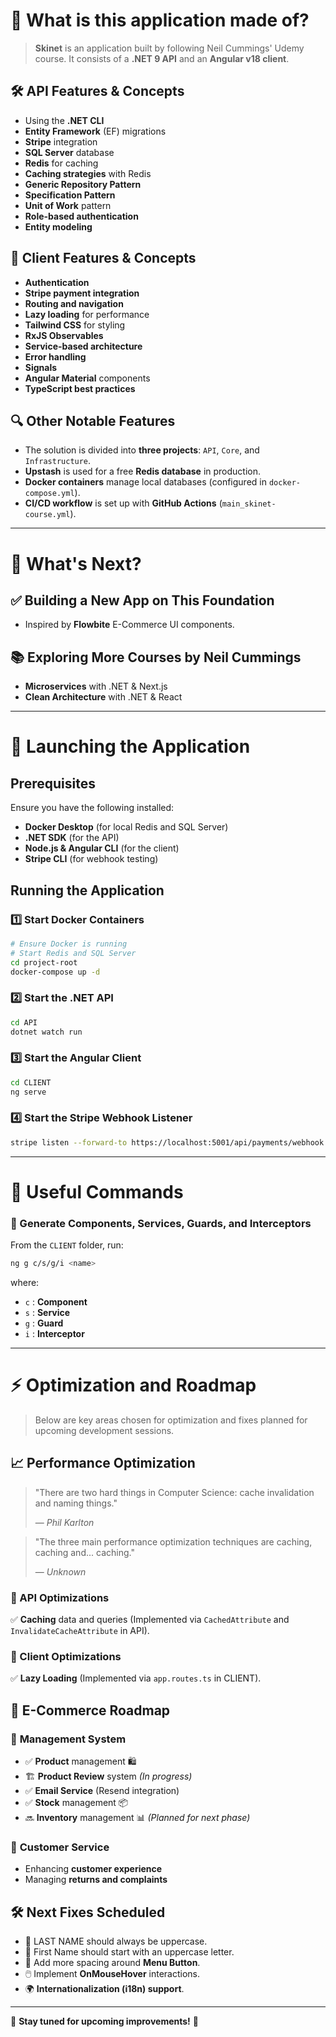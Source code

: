 # 📌 What is this application made of?

> **Skinet** is an application built by following Neil Cummings' Udemy course. It consists of a **.NET 9 API** and an **Angular v18 client**.

## 🛠 API Features & Concepts

- Using the **.NET CLI**
- **Entity Framework** (EF) migrations
- **Stripe** integration
- **SQL Server** database
- **Redis** for caching
- **Caching strategies** with Redis
- **Generic Repository Pattern**
- **Specification Pattern**
- **Unit of Work** pattern
- **Role-based authentication**
- **Entity modeling**

## 🎨 Client Features & Concepts

- **Authentication**
- **Stripe payment integration**
- **Routing and navigation**
- **Lazy loading** for performance
- **Tailwind CSS** for styling
- **RxJS Observables**
- **Service-based architecture**
- **Error handling**
- **Signals**
- **Angular Material** components
- **TypeScript best practices**

## 🔍 Other Notable Features

- The solution is divided into **three projects**: `API`, `Core`, and `Infrastructure`.
- **Upstash** is used for a free **Redis database** in production.
- **Docker containers** manage local databases (configured in `docker-compose.yml`).
- **CI/CD workflow** is set up with **GitHub Actions** (`main_skinet-course.yml`).

---

# 🚀 What's Next?

## ✅ Building a New App on This Foundation

- Inspired by **Flowbite** E-Commerce UI components.

## 📚 Exploring More Courses by Neil Cummings

- **Microservices** with .NET & Next.js
- **Clean Architecture** with .NET & React

---

# 🏁 Launching the Application

## Prerequisites

Ensure you have the following installed:

- **Docker Desktop** (for local Redis and SQL Server)
- **.NET SDK** (for the API)
- **Node.js & Angular CLI** (for the client)
- **Stripe CLI** (for webhook testing)

## Running the Application

### 1️⃣ Start Docker Containers

```sh
# Ensure Docker is running
# Start Redis and SQL Server
cd project-root
docker-compose up -d
```

### 2️⃣ Start the .NET API

```sh
cd API
dotnet watch run
```

### 3️⃣ Start the Angular Client

```sh
cd CLIENT
ng serve
```

### 4️⃣ Start the Stripe Webhook Listener

```sh
stripe listen --forward-to https://localhost:5001/api/payments/webhook -e payment_intent.succeeded
```

---

# 🔧 Useful Commands

### 🎨 Generate Components, Services, Guards, and Interceptors

From the `CLIENT` folder, run:

```sh
ng g c/s/g/i <name>
```

where:

- `c` : **Component**
- `s` : **Service**
- `g` : **Guard**
- `i` : **Interceptor**

---

# ⚡ Optimization and Roadmap

> Below are key areas chosen for optimization and fixes planned for upcoming development sessions.

## 📈 Performance Optimization

> "There are two hard things in Computer Science: cache invalidation and naming things."
>
> — _Phil Karlton_

> "The three main performance optimization techniques are caching, caching and... caching."
>
> — _Unknown_

### 🔹 API Optimizations

✅ **Caching** data and queries (Implemented via `CachedAttribute` and `InvalidateCacheAttribute` in API).

### 🔹 Client Optimizations

✅ **Lazy Loading** (Implemented via `app.routes.ts` in CLIENT).

## 🛒 E-Commerce Roadmap

### 🔹 **Management System**

- ✅ **Product** management 🛍️
- 🏗️ **Product Review** system _(In progress)_
- ✅ **Email Service** (Resend integration)
- ✅ **Stock** management 📦
- 🔜 **Inventory** management 📊 _(Planned for next phase)_

### 🔹 **Customer Service**

- Enhancing **customer experience**
- Managing **returns and complaints**

## 🛠️ Next Fixes Scheduled

- 🔄 LAST NAME should always be uppercase.
- 🔡 First Name should start with an uppercase letter.
- 📏 Add more spacing around **Menu Button**.
- 🖱️ Implement **OnMouseHover** interactions.
- 🌍 **Internationalization (i18n) support**.

---

🎯 **Stay tuned for upcoming improvements!** 🚀
